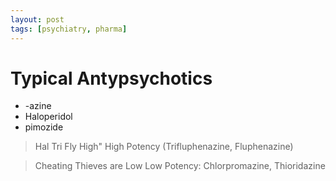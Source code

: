 ```yaml
---
layout: post
tags: [psychiatry, pharma]
---
```


# Typical Antypsychotics

- -azine
- Haloperidol
- pimozide

> Hal Tri Fly High"
High Potency (Trifluphenazine, Fluphenazine)

> Cheating Thieves are Low
Low Potency: Chlorpromazine, Thioridazine





